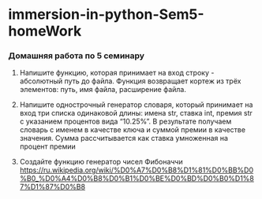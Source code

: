 # immersion-in-python-Sem5-homeWork
### Домашняя работа по 5 семинару

1. Напишите функцию, которая принимает на вход строку - абсолютный путь до файла. 
Функция возвращает кортеж из трёх элементов: путь, имя файла, расширение файла.

2. Напишите однострочный генератор словаря, который принимает на вход три списка одинаковой длины: 
имена str, ставка int, премия str с указанием процентов вида “10.25%”. 
В результате получаем словарь с именем в качестве ключа и суммой премии в качестве значения. 
Сумма рассчитывается как ставка умноженная на процент премии

3. Создайте функцию генератор чисел Фибоначчи https://ru.wikipedia.org/wiki/%D0%A7%D0%B8%D1%81%D0%BB%D0%B0_%D0%A4%D0%B8%D0%B1%D0%BE%D0%BD%D0%B0%D1%87%D1%87%D0%B8